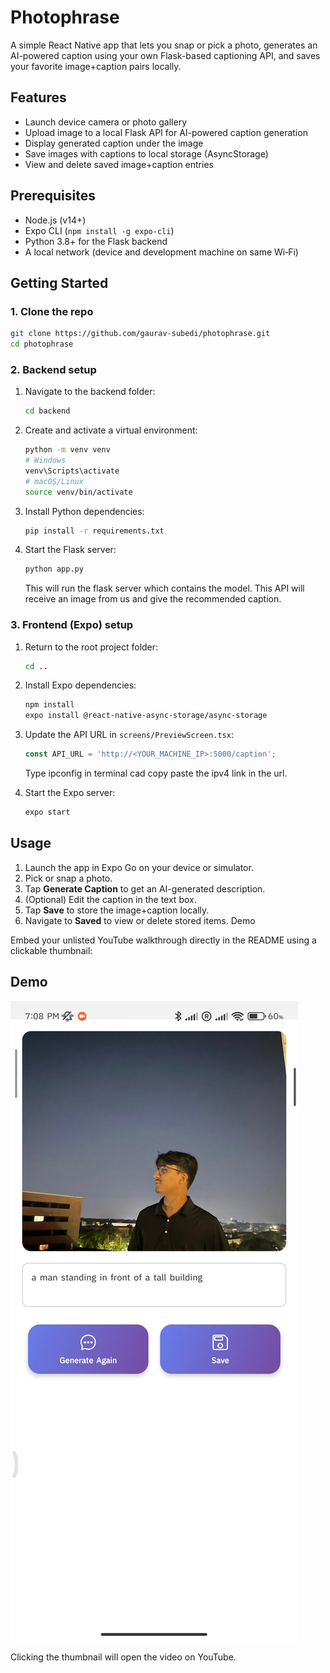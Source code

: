 # Photophrase
A simple React Native app that lets you snap or pick a photo, generates an AI-powered caption using your own Flask-based captioning API, and saves your favorite image+caption pairs locally.

## Features

* Launch device camera or photo gallery
* Upload image to a local Flask API for AI-powered caption generation
* Display generated caption under the image
* Save images with captions to local storage (AsyncStorage)
* View and delete saved image+caption entries

## Prerequisites

* Node.js (v14+)
* Expo CLI (`npm install -g expo-cli`)
* Python 3.8+ for the Flask backend
* A local network (device and development machine on same Wi‑Fi)

## Getting Started

### 1. Clone the repo

```bash
git clone https://github.com/gaurav-subedi/photophrase.git
cd photophrase
```

### 2. Backend setup

1. Navigate to the backend folder:

   ```bash
   cd backend
   ```
2. Create and activate a virtual environment:

   ```bash
   python -m venv venv
   # Windows
   venv\Scripts\activate
   # macOS/Linux
   source venv/bin/activate
   ```
3. Install Python dependencies:

   ```bash
   pip install -r requirements.txt
   ```
4. Start the Flask server:

   ```bash
   python app.py
   ```
   This will run the flask server which contains the model. This API will receive an image from us and give the recommended caption.

### 3. Frontend (Expo) setup

1. Return to the root project folder:

   ```bash
   cd ..
   ```
2. Install Expo dependencies:

   ```bash
   npm install
   expo install @react-native-async-storage/async-storage
   ```
3. Update the API URL in `screens/PreviewScreen.tsx`:

   ```ts
   const API_URL = 'http://<YOUR_MACHINE_IP>:5000/caption';
   ```
   Type ipconfig in terminal cad copy paste the ipv4 link in the url.
4. Start the Expo server:

   ```bash
   expo start
   ```

## Usage

1. Launch the app in Expo Go on your device or simulator.
2. Pick or snap a photo.
3. Tap **Generate Caption** to get an AI-generated description.
4. (Optional) Edit the caption in the text box.
5. Tap **Save** to store the image+caption locally.
6. Navigate to **Saved** to view or delete stored items.
Demo

Embed your unlisted YouTube walkthrough directly in the README using a clickable thumbnail:

## Demo

[![Demo Video](Demos/Screenshot_2025-08-05-19-25-27-324_com.miui.videoplayer.jpg)]((https://youtube.com/shorts/neYQvhaiuHE))

Clicking the thumbnail will open the video on YouTube.
